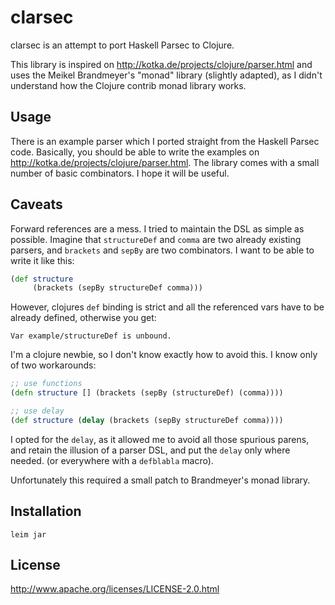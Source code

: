 # clarsec

clarsec is an attempt to port Haskell Parsec to Clojure.

This library is inspired on http://kotka.de/projects/clojure/parser.html and uses the Meikel Brandmeyer's "monad" library (slightly adapted), as I didn't understand how the Clojure contrib monad
library works.

## Usage

There is an example parser which I ported straight from the Haskell Parsec code. Basically, you should be able to write the examples on http://kotka.de/projects/clojure/parser.html. The library comes with a small number of basic combinators. I hope it will be useful.

## Caveats

Forward references are a mess. I tried to maintain the DSL as simple as possible. Imagine that `structureDef` and `comma` are two already existing
parsers, and `brackets` and `sepBy` are two combinators. I want to be able to write it like this:

~~~~clojure
(def structure 
     (brackets (sepBy structureDef comma)))
~~~~

However, clojures `def` binding is strict and all the referenced vars have to be already defined, otherwise you get:

    Var example/structureDef is unbound.

I'm a clojure newbie, so I don't know exactly how to avoid this. I know only of two workarounds:

~~~~clojure
;; use functions
(defn structure [] (brackets (sepBy (structureDef) (comma))))

;; use delay
(def structure (delay (brackets (sepBy structureDef comma))))
~~~~

I opted for the `delay`, as it allowed me to avoid all those spurious parens, and retain the illusion of a parser DSL, and put the `delay` only where needed. (or everywhere
with a `defblabla` macro).

Unfortunately this required a small patch to Brandmeyer's monad library.

## Installation

    leim jar

## License

http://www.apache.org/licenses/LICENSE-2.0.html

